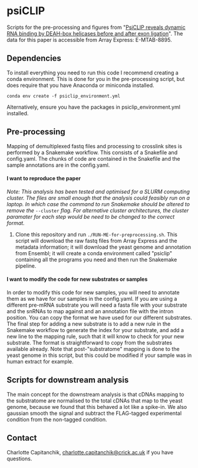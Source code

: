 # psiCLIP
Scripts for the pre-processing and figures from "[PsiCLIP reveals dynamic RNA binding by DEAH-box helicases before and after exon ligation](https://www.biorxiv.org/content/10.1101/2020.03.15.992701v1.abstract)". The data for this paper is accessible from Array Express: E-MTAB-8895. 

## Dependencies
To install everything you need to run this code I recommend creating a conda environment. This is done for you in the pre-processing script, but does require that you have Anaconda or miniconda installed.
```
conda env create -f psiclip_environment.yml
```
Alternatively, ensure you have the packages in psiclip_environment.yml installed.

## Pre-processing
Mapping of demultiplexed fastq files and processing to crosslink sites is performed by a Snakemake workflow. This consists of a Snakefile and config.yaml. The chunks of code are contained in the Snakefile and the sample annotations are in the config.yaml. 
#### I want to reproduce the paper
*Note: This analysis has been tested and optimised for a SLURM computing cluster. The files are small enough that the analysis could feasibly run on a laptop. In which case the command to run Snakemake should be altered to remove the* `--cluster` *flag. For alternative cluster architectures, the cluster paramater for each step would be need to be changed to the correct format.*
1. Clone this repository and run `./RUN-ME-for-preprocessing.sh`. This script will download the raw fastq files from Array Express and the metadata information; it will download the yeast genome and annotation from Ensembl; it will create a conda environment called "psiclip" containing all the programs you need and then run the Snakemake pipeline.
#### I want to modify the code for new substrates or samples
In order to modify this code for new samples, you will need to annotate them as we have for our samples in the config.yaml. If you are using a different pre-mRNA substrate you will need a fasta file with your substrate and the snRNAs to map against and an annotation file with the intron position. You can copy the format we have used for our different substrates. The final step for adding a new substrate is to add a new rule in the Snakemake workflow to generate the index for your substrate, and add a new line to the mapping rule, such that it will know to check for your new substrate. The format is straightforward to copy from the substrates available already.
Note that post-"substratome" mapping is done to the yeast genome in this script, but this could be modified if your sample was in human extract for example.

## Scripts for downstream analysis
The main concept for the downstream analysis is that cDNAs mapping to the substratome are normalised to the total cDNAs that map to the yeast genome, because we found that this behaved a lot like a spike-in. We also gaussian smooth the signal and subtract the FLAG-tagged experimental condition from the non-tagged condition. 

## Contact
Charlotte Capitanchik, charlotte.capitanchik@crick.ac.uk if you have questions.
